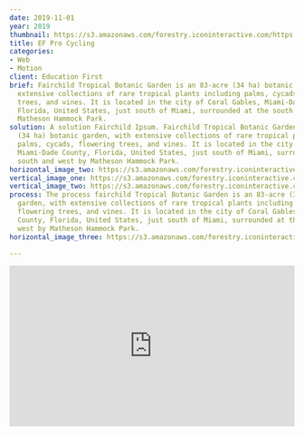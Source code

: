 ```yaml
---
date: 2019-11-01
year: 2019
thumbnail: https://s3.amazonaws.com/forestry.iconinteractive.com/https://s3.amazonaws.com/forestry.iconinteractive.com/ef-pro2x.jpg
title: EF Pro Cycling
categories:
- Web
- Motion
client: Education First
brief: Fairchild Tropical Botanic Garden is an 83-acre (34 ha) botanic garden, with
  extensive collections of rare tropical plants including palms, cycads, flowering
  trees, and vines. It is located in the city of Coral Gables, Miami-Dade County,
  Florida, United States, just south of Miami, surrounded at the south and west by
  Matheson Hammock Park.
solution: A solution Fairchild Ipsum. Fairchild Tropical Botanic Garden is an 83-acre
  (34 ha) botanic garden, with extensive collections of rare tropical plants including
  palms, cycads, flowering trees, and vines. It is located in the city of Coral Gables,
  Miami-Dade County, Florida, United States, just south of Miami, surrounded at the
  south and west by Matheson Hammock Park.
horizontal_image_two: https://s3.amazonaws.com/forestry.iconinteractive.com/https://s3.amazonaws.com/forestry.iconinteractive.com/second.jpg
vertical_image_one: https://s3.amazonaws.com/forestry.iconinteractive.com/https://s3.amazonaws.com/forestry.iconinteractive.com/vert-2.jpg
vertical_image_two: https://s3.amazonaws.com/forestry.iconinteractive.com/https://s3.amazonaws.com/forestry.iconinteractive.com/vert-1.jpg
process: The process fairchild Tropical Botanic Garden is an 83-acre (34 ha) botanic
  garden, with extensive collections of rare tropical plants including palms, cycads,
  flowering trees, and vines. It is located in the city of Coral Gables, Miami-Dade
  County, Florida, United States, just south of Miami, surrounded at the south and
  west by Matheson Hammock Park.
horizontal_image_three: https://s3.amazonaws.com/forestry.iconinteractive.com/https://s3.amazonaws.com/forestry.iconinteractive.com/five.jpg

---
```

<div style="padding:56.25% 0 0 0;position:relative;"><iframe src="https://player.vimeo.com/video/89785909?autoplay=1&title=0&byline=0&portrait=0" style="position:absolute;top:0;left:0;width:100%;height:100%;" frameborder="0" allow="autoplay; fullscreen" allowfullscreen></iframe></div><script src="https://player.vimeo.com/api/player.js"></script>